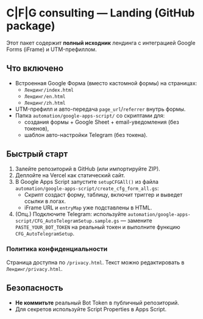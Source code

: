 # C|F|G consulting — Landing (GitHub package)

Этот пакет содержит **полный исходник** лендинга с интеграцией Google Forms (iFrame) и UTM-префиллом.

## Что включено
- Встроенная Google Форма (вместо кастомной формы) на страницах:
  - `Лендинг/index.html`
  - `Лендинг/en.html`
  - `Лендинг/zh.html`
- UTM-префилл и авто-передача `page_url`/`referrer` внутрь формы.
- Папка `automation/google-apps-script/` со скриптами для:
  - создания формы + Google Sheet + email-уведомления (без токенов),
  - шаблон авто-настройки Telegram (без токена).

## Быстрый старт
1. Залейте репозиторий в GitHub (или импортируйте ZIP).
2. Деплойте на Vercel как статический сайт.
3. В Google Apps Script запустите `setupCFGAll()` из файла `automation/google-apps-script/create_cfg_form_all.gs`:
   - Скрипт создаст форму, таблицу, включит триггер и выведет ссылки в логах.
   - iFrame URL и `entryMap` уже подставлены в HTML.
4. (Опц.) Подключите Telegram: используйте `automation/google-apps-script/CFG_AutoTelegramSetup.sample.gs`
   — замените `PASTE_YOUR_BOT_TOKEN` на реальный токен и выполните функцию `CFG_AutoTelegramSetup`.

### Политика конфиденциальности
Страница доступна по `/privacy.html`. Текст можно редактировать в `Лендинг/privacy.html`.

## Безопасность
- **Не коммитьте** реальный Bot Token в публичный репозиторий.
- Для секретов используйте Script Properties в Apps Script.
